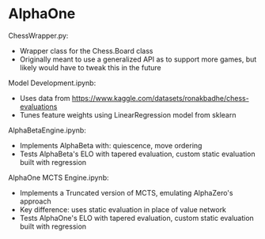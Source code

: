 # AlphaOne

ChessWrapper.py:
- Wrapper class for the Chess.Board class
- Originally meant to use a generalized API as to support more games, but likely would have to tweak this in the future

Model Development.ipynb:
- Uses data from https://www.kaggle.com/datasets/ronakbadhe/chess-evaluations
- Tunes feature weights using LinearRegression model from sklearn

AlphaBetaEngine.ipynb:
- Implements AlphaBeta with: quiescence, move ordering
- Tests AlphaBeta's ELO with tapered evaluation, custom static evaluation built with regression

AlphaOne MCTS Engine.ipynb:
- Implements a Truncated version of MCTS, emulating AlphaZero's approach
- Key difference: uses static evaluation in place of value network
- Tests AlphaOne's ELO with tapered evaluation, custom static evaluation built with regression
